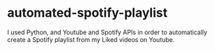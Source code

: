 # automated-spotify-playlist
I used Python, and Youtube and Spotify APIs in order to automatically create a Spotify playlist from my Liked videos on Youtube.
